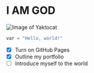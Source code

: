 # I AM GOD
![Image of Yaktocat](https://octodex.github.com/images/yaktocat.png)

``` python
var = "Hello, world!"
```
- [x] Turn on GitHub Pages
- [x] Outline my portfolio
- [ ] Introduce myself to the world
